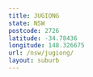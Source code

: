 ```yaml
---
title: JUGIONG
state: NSW
postcode: 2726
latitude: -34.78436
longitude: 148.326675
url: /nsw/jugiong/
layout: suburb
---
```

